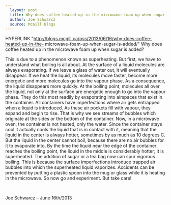 ```yaml
---
  layout: post
  title: Why does coffee heated up in the microwave foam up when sugar is added
  author: Joe Schwarcz
  source: McGill Blogs
---
```

  HYPERLINK
"http://blogs.mcgill.ca/oss/2013/06/16/why-does-coffee-heated-up-in-the-
microwave-foam-up-when-sugar-is-added/"  Why does coffee heated up in
the microwave foam up when sugar is added? 

  This is due to a phenomenon known as superheating. But first, we have
to understand what boiling is all about. At the surface of a liquid
molecules are always evaporating. If we leave a glass of water out, it
will eventually disappear. If we heat the liquid, its molecules move
faster, become more energetic and more molecules go into the vapour
phase. As a consequence, the liquid disappears more quickly. At the
boiling point, molecules all over the liquid, not only at the surface
are energetic enough to go into the vapour phase. They do this most
readily by evaporating into airspaces that exist in the container. All
containers have imperfections where air gets entrapped when a liquid is
introduced. As these air pockets fill with vapour, they expand and begin
to rise. That is why we see streams of bubbles which originate at the
sides or the bottom of the container. Now, in a microwave oven, the
container is not heated, only the water. Since the container stays cool
it actually cools the liquid that is in contact with it, meaning that
the liquid in the center is always hotter, sometimes by as much as 10
degrees C. But the liquid in the center cannot boil, because there are
no air bubbles for it to evaporate into. By the time the liquid near the
edge of the container reaches the boiling point, the liquid in the
middle is considerably hotter; it is superheated. The addition of sugar
or a tea bag now can spur vigorous boiling. This is because the surface
imperfections introduce trapped air bubbles into which the superheated
liquid vaporizes. Accidents can be prevented by putting a plastic spoon
into the mug or glass while it is heating in the microwave. So now go
and experiment. But take care!

 

Joe Schwarcz – June 16th/2013

